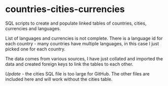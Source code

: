 # countries-cities-currencies
SQL scripts to create and populate linked tables of countries, cities, currencies and languages. 

List of languages and currencies is not complete. There is a language id for each country - many countries have multiple languages, in this case I just picked one for each country.

The data comes from various sources, I have just collated and imported the data and created foreign keys to link the tables to each other.

*Update* - the cities SQL file is too large for GitHub. The other files are included here and will work without the cities table.
